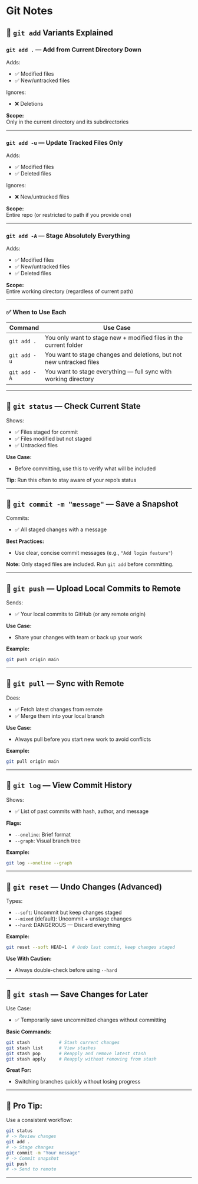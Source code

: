 # Git Notes

## 🔹 `git add` Variants Explained

### `git add .` — Add from Current Directory Down
Adds:
- ✅ Modified files  
- ✅ New/untracked files  

Ignores:
- ❌ Deletions  

**Scope:**  
Only in the current directory and its subdirectories

---

### `git add -u` — Update Tracked Files Only
Adds:
- ✅ Modified files  
- ✅ Deleted files  

Ignores:
- ❌ New/untracked files  

**Scope:**  
Entire repo (or restricted to path if you provide one)

---

### `git add -A` — Stage Absolutely Everything
Adds:
- ✅ Modified files  
- ✅ New/untracked files  
- ✅ Deleted files  

**Scope:**  
Entire working directory (regardless of current path)

---

### ✅ When to Use Each

| Command       | Use Case                                                              |
|---------------|-----------------------------------------------------------------------|
| `git add .`   | You only want to stage new + modified files in the current folder     |
| `git add -u`  | You want to stage changes and deletions, but not new untracked files  |
| `git add -A`  | You want to stage everything — full sync with working directory       |

---

## 🔹 `git status` — Check Current State

Shows:
- ✅ Files staged for commit
- ✅ Files modified but not staged
- ✅ Untracked files

**Use Case:**
- Before committing, use this to verify what will be included

**Tip:** Run this often to stay aware of your repo’s status

---

## 🔹 `git commit -m "message"` — Save a Snapshot

Commits:
- ✅ All staged changes with a message

**Best Practices:**
- Use clear, concise commit messages (e.g., `"Add login feature"`)

**Note:** Only staged files are included. Run `git add` before committing.

---

## 🔹 `git push` — Upload Local Commits to Remote

Sends:
- ✅ Your local commits to GitHub (or any remote origin)

**Use Case:**
- Share your changes with team or back up your work

**Example:**
```bash
git push origin main
```

---

## 🔹 `git pull` — Sync with Remote

Does:
- ✅ Fetch latest changes from remote
- ✅ Merge them into your local branch

**Use Case:**
- Always pull before you start new work to avoid conflicts

**Example:**
```bash
git pull origin main
```

---

## 🔹 `git log` — View Commit History

Shows:
- ✅ List of past commits with hash, author, and message

**Flags:**
- `--oneline`: Brief format
- `--graph`: Visual branch tree

**Example:**
```bash
git log --oneline --graph
```

---

## 🔹 `git reset` — Undo Changes (Advanced)

Types:
- `--soft`: Uncommit but keep changes staged
- `--mixed` (default): Uncommit + unstage changes
- `--hard`: DANGEROUS — Discard everything

**Example:**
```bash
git reset --soft HEAD~1  # Undo last commit, keep changes staged
```

**Use With Caution:**
- Always double-check before using `--hard`

---

## 🔹 `git stash` — Save Changes for Later

Use Case:
- ✅ Temporarily save uncommitted changes without committing

**Basic Commands:**
```bash
git stash           # Stash current changes
git stash list      # View stashes
git stash pop       # Reapply and remove latest stash
git stash apply     # Reapply without removing from stash
```

**Great For:**
- Switching branches quickly without losing progress

---

## 🧠 Pro Tip:
Use a consistent workflow:
```bash
git status
# -> Review changes
git add .
# -> Stage changes
git commit -m "Your message"
# -> Commit snapshot
git push
# -> Send to remote
```

---
